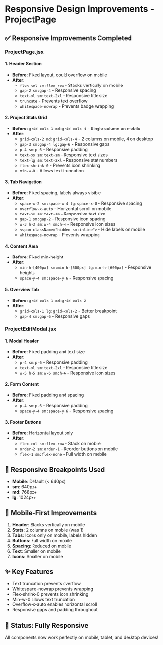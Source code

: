 # Responsive Design Improvements - ProjectPage

## ✅ Responsive Improvements Completed

### ProjectPage.jsx

#### 1. Header Section
- **Before**: Fixed layout, could overflow on mobile
- **After**: 
  - `flex-col sm:flex-row` - Stacks vertically on mobile
  - `gap-2 sm:gap-4` - Responsive spacing
  - `text-xl sm:text-2xl` - Responsive title size
  - `truncate` - Prevents text overflow
  - `whitespace-nowrap` - Prevents badge wrapping

#### 2. Project Stats Grid
- **Before**: `grid-cols-1 md:grid-cols-4` - Single column on mobile
- **After**: 
  - `grid-cols-2 md:grid-cols-4` - 2 columns on mobile, 4 on desktop
  - `gap-3 sm:gap-4 lg:gap-6` - Responsive gaps
  - `p-4 sm:p-6` - Responsive padding
  - `text-xs sm:text-sm` - Responsive text sizes
  - `text-lg sm:text-2xl` - Responsive stat numbers
  - `flex-shrink-0` - Prevents icon shrinking
  - `min-w-0` - Allows text truncation

#### 3. Tab Navigation
- **Before**: Fixed spacing, labels always visible
- **After**:
  - `space-x-2 sm:space-x-4 lg:space-x-8` - Responsive spacing
  - `overflow-x-auto` - Horizontal scroll on mobile
  - `text-xs sm:text-sm` - Responsive text size
  - `gap-1 sm:gap-2` - Responsive icon spacing
  - `w-3 h-3 sm:w-4 sm:h-4` - Responsive icon sizes
  - `<span className="hidden sm:inline">` - Hide labels on mobile
  - `whitespace-nowrap` - Prevents wrapping

#### 4. Content Area
- **Before**: Fixed min-height
- **After**:
  - `min-h-[400px] sm:min-h-[500px] lg:min-h-[600px]` - Responsive heights
  - `space-y-4 sm:space-y-6` - Responsive spacing

#### 5. Overview Tab
- **Before**: `grid-cols-1 md:grid-cols-2`
- **After**:
  - `grid-cols-1 lg:grid-cols-2` - Better breakpoint
  - `gap-4 sm:gap-6` - Responsive gaps

### ProjectEditModal.jsx

#### 1. Modal Header
- **Before**: Fixed padding and text size
- **After**:
  - `p-4 sm:p-6` - Responsive padding
  - `text-xl sm:text-2xl` - Responsive title size
  - `w-5 h-5 sm:w-6 sm:h-6` - Responsive icon sizes

#### 2. Form Content
- **Before**: Fixed padding and spacing
- **After**:
  - `p-4 sm:p-6` - Responsive padding
  - `space-y-4 sm:space-y-6` - Responsive spacing

#### 3. Footer Buttons
- **Before**: Horizontal layout only
- **After**:
  - `flex-col sm:flex-row` - Stack on mobile
  - `order-2 sm:order-1` - Reorder buttons on mobile
  - `flex-1 sm:flex-none` - Full width on mobile

## 🎯 Responsive Breakpoints Used

- **Mobile**: Default (< 640px)
- **sm**: 640px+
- **md**: 768px+
- **lg**: 1024px+

## 📱 Mobile-First Improvements

1. **Header**: Stacks vertically on mobile
2. **Stats**: 2 columns on mobile (was 1)
3. **Tabs**: Icons only on mobile, labels hidden
4. **Buttons**: Full width on mobile
5. **Spacing**: Reduced on mobile
6. **Text**: Smaller on mobile
7. **Icons**: Smaller on mobile

## ✨ Key Features

- Text truncation prevents overflow
- Whitespace-nowrap prevents wrapping
- Flex-shrink-0 prevents icon shrinking
- Min-w-0 allows text truncation
- Overflow-x-auto enables horizontal scroll
- Responsive gaps and padding throughout

## 🚀 Status: Fully Responsive

All components now work perfectly on mobile, tablet, and desktop devices!

